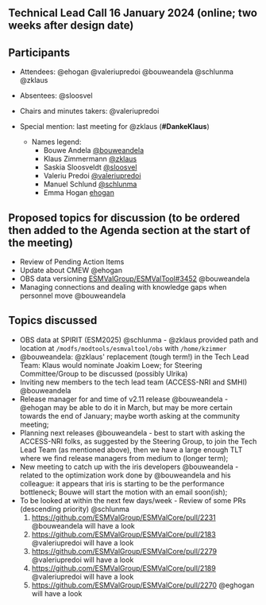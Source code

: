 ## Technical Lead Call 16 January 2024 (online; two weeks after design date)

## Participants
- Attendees: @ehogan @valeriupredoi @bouweandela @schlunma @zklaus
- Absentees: @sloosvel
- Chairs and minutes takers: @valeriupredoi
- Special mention: last meeting for @zklaus (**#DankeKlaus**)

  - Names legend:
    - Bouwe Andela [@bouweandela](https://github.com/bouweandela)
    - Klaus Zimmermann [@zklaus](https://github.com/zklaus)
    - Saskia Sloosveldt [@sloosvel](https://github.com/sloosvel)
    - Valeriu Predoi [@valeriupredoi](https://github.com/valeriupredoi)
    - Manuel Schlund [@schlunma](https://github.com/schlunma)
    - Emma Hogan [ehogan](https://github.com/ehogan)

## Proposed topics for discussion (to be ordered then added to the Agenda section at the start of the meeting)

- Review of Pending Action Items
- Update about CMEW @ehogan
- OBS data versioning [ESMValGroup/ESMValTool#3452](https://github.com/ESMValGroup/ESMValTool/issues/3452) @bouweandela
- Managing connections and dealing with knowledge gaps when personnel move @bouweandela

## Topics discussed

- OBS data at SPIRIT (ESM2025) @schlunma - @zklaus provided path and location at `/modfs/modtools/esmvaltool/obs` with `/home/kzimmer`
- @bouweandela: @zklaus' replacement (tough term!) in the Tech Lead Team: Klaus would nominate Joakim Loew; for Steering Committee/Group to be discussed (possibly Ulrika)
- Inviting new members to the tech lead team (ACCESS-NRI and SMHI) @bouweandela
- Release manager for and time of v2.11 release @bouweandela - @ehogan may be able to do it in March, but may be more certain towards the end of January; maybe worth asking at the community meeting;
- Planning next releases @bouweandela - best to start with asking the ACCESS-NRI folks, as suggested by the Steering Group, to join the Tech Lead Team (as mentioned above), then we have a large enough TLT where we find release managers from medium to (longer term);
- New meeting to catch up with the iris developers @bouweandela - related to the optimization work done by @bouweandela and his colleague: it appears that iris is starting to be the performance bottleneck; Bouwe will start the motion with an email soon(ish);
- To be looked at within the next few days/week - Review of some PRs (descending priority) @schlunma
    1. https://github.com/ESMValGroup/ESMValCore/pull/2231 @bouweandela will have a look
    2. https://github.com/ESMValGroup/ESMValCore/pull/2183 @valeriupredoi will have a look
    3. https://github.com/ESMValGroup/ESMValCore/pull/2279 @valeriupredoi will have a look
    4. https://github.com/ESMValGroup/ESMValCore/pull/2189 @valeriupredoi will have a look
    5. https://github.com/ESMValGroup/ESMValCore/pull/2270 @eghogan will have a look

